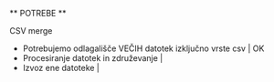 ** POTREBE **

CSV merge

- Potrebujemo odlagališče VEČIH datotek izključno vrste csv | OK
- Procesiranje datotek in združevanje | 
- Izvoz ene datoteke |